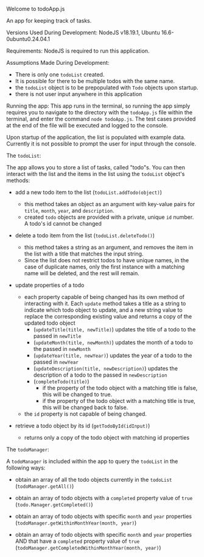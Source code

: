 Welcome to todoApp.js

An app for keeping track of tasks.

Versions Used During Development:
NodeJS v18.19.1,
Ubuntu 16.6-0ubuntu0.24.04.1

Requirements:
NodeJS is required to run this application.

Assumptions Made During Development:
- There is only one `todoList` created.
- It is possible for there to be multiple todos with the same name.
- the `todoList` object is to be prepopulated with `Todo` objects upon startup.
- there is not user input anywhere in this application

Running the app:
This app runs in the terminal, so running the app simply requires you to navigate to the directory with the `todoApp.js` file within the terminal, and enter the command `node todoApp.js`. The test cases provided at the end of the file will be executed and logged to the console.

Upon startup of the application, the list is populated with example data. Currently it is not possible to prompt the user for input through the console.




The `todoList`:

The app allows you to store a list of tasks, called "todo"s. You can then interact with the list and the items in the list using the `todoList` object's methods:
- add a new todo item to the list (`todoList.addTodo(object)`)
  - this method takes an object as an argument with key-value pairs for `title`, `month`, `year`, and `description`.
  - created `todo` objects are provided with a private, unique `id` number. A todo's id cannot be changed

- delete a todo item from the list (`todoList.deleteTodo()`)
  - this method takes a string as an argument, and removes the item in the list with a title that matches the input string.
  - Since the list does not restrict todos to have unique names, in the case of duplicate names, only the first instance with a matching name will be deleted, and the rest will remain.

- update properties of a todo
  - each property capable of being changed has its own method of interacting with it. Each `update` method takes a title as a string to indicate which todo object to update, and a new string value to replace the corresponding existing value and returns a copy of the updated todo object
    - (`updateTitle(title, newTitle)`) updates the title of a todo to the passed in `newTitle`
    - (`updateMonth(title, newMonth)`) updates the month of a todo to the passed in `newMonth`
    - (`updateYear(title, newYear)`) updates the year of a todo to the passed in `newYear`
    - (`updateDescription(title, newDescription)`) updates the description of a todo to the passed in `newDescription`
    - (`completeTodo(title)`)
      - if the property of the todo object with a matching title is false, this will be changed to true. 
      - if the property of the todo object with a matching title is true, this will be changed back to false. 
  - the `id` property is not capable of being changed.

- retrieve a todo object by its id (`getTodoById(idInput)`)
  - returns only a copy of the todo object with matching id properties



The `todoManager`:

  A `todoManager` is included within the app to query the `todoList` in the following ways:
- obtain an array of all the todo objects currently in the `todoList` (`todoManager.getAll()`)

- obtain an array of todo objects with a `completed` property value of `true` (`todo.Manager.getCompleted()`)

- obtain an array of todo objects with specific `month` and `year` properties (`todoManager.getWithinMonthYear(month, year)`)

- obtain an array of todo objects with specific `month` and `year` properties AND that have a `completed` property value of `true` (`todoManager.getCompletedWithinMonthYear(month, year)`)


